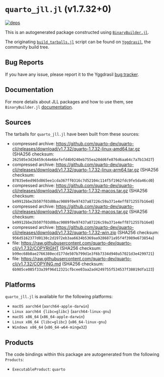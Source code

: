 # `quarto_jll.jl` (v1.7.32+0)

[![deps](https://juliahub.com/docs/quarto_jll/deps.svg)](https://juliahub.com/ui/Packages/General/quarto_jll/)

This is an autogenerated package constructed using [`BinaryBuilder.jl`](https://github.com/JuliaPackaging/BinaryBuilder.jl).

The originating [`build_tarballs.jl`](https://github.com/JuliaPackaging/Yggdrasil/blob/075f9dd3b2f74da05d2f9034a99bc60b1bcd374b/Q/quarto/build_tarballs.jl) script can be found on [`Yggdrasil`](https://github.com/JuliaPackaging/Yggdrasil/), the community build tree.

## Bug Reports

If you have any issue, please report it to the Yggdrasil [bug tracker](https://github.com/JuliaPackaging/Yggdrasil/issues).

## Documentation

For more details about JLL packages and how to use them, see `BinaryBuilder.jl` [documentation](https://docs.binarybuilder.org/stable/jll/).

## Sources

The tarballs for `quarto_jll.jl` have been built from these sources:

* compressed archive: https://github.com/quarto-dev/quarto-cli/releases/download/v1.7.32/quarto-1.7.32-linux-amd64.tar.gz (SHA256 checksum: `262505e3d26459c64e66efefd4b9240eb755ea20dd6fe876d6aa64c7a7b13d27`)
* compressed archive: https://github.com/quarto-dev/quarto-cli/releases/download/v1.7.32/quarto-1.7.32-linux-arm64.tar.gz (SHA256 checksum: `87835e6ed965d865ee1cda367ff0316c7d52104c114f5f1962fdc9fe5da46cd0`)
* compressed archive: https://github.com/quarto-dev/quarto-cli/releases/download/v1.7.32/quarto-1.7.32-macos.tar.gz (SHA256 checksum: `b49912bbe2b507f03d0bac9089f0e97437a87226c59a371e4eff8712557b16e8`)
* compressed archive: https://github.com/quarto-dev/quarto-cli/releases/download/v1.7.32/quarto-1.7.32-macos.tar.gz (SHA256 checksum: `b49912bbe2b507f03d0bac9089f0e97437a87226c59a371e4eff8712557b16e8`)
* compressed archive: https://github.com/quarto-dev/quarto-cli/releases/download/v1.7.32/quarto-1.7.32-win.zip (SHA256 checksum: `956d5162377d0138c2d1972eb3aa6634b5369aa9286871a95f4f3989e673854a`)
* file: https://raw.githubusercontent.com/quarto-dev/quarto-cli/v1.7.32/COPYRIGHT (SHA256 checksum: `b99ec68b0ae2766380ecd177de507b799d1e3f6b7334d940a57021d3e4299721`)
* file: https://raw.githubusercontent.com/quarto-dev/quarto-cli/v1.7.32/COPYING.md (SHA256 checksum: `6b985ce085f33a39f96d12321cfbcee03aa2ad4249755f534537f38019dfa123`)

## Platforms

`quarto_jll.jl` is available for the following platforms:

* `macOS aarch64` (`aarch64-apple-darwin`)
* `Linux aarch64 {libc=glibc}` (`aarch64-linux-gnu`)
* `macOS x86_64` (`x86_64-apple-darwin`)
* `Linux x86_64 {libc=glibc}` (`x86_64-linux-gnu`)
* `Windows x86_64` (`x86_64-w64-mingw32`)

## Products

The code bindings within this package are autogenerated from the following `Products`:

* `ExecutableProduct`: `quarto`

